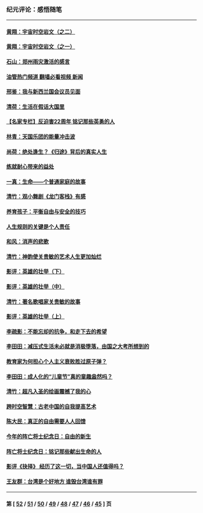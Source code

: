### 纪元评论：感悟随笔
---
#### [黄翔：宇宙时空岩文（之二）](../../pages/nsc1035/n13141116.md?08150330) 
#### [黄翔：宇宙时空岩文（之一）](../../pages/nsc1035/n13140355.md?08150330) 
#### [石山：郑州雨灾激活的感言](../../pages/nsc1035/n13135372.md?08150330) 
#### [油管热门频道 翻墙必看视频 新闻](ok?08150330)
#### [邢鉴：我与新西兰国会议员见面](../../pages/nsc1035/n13111626.md?08150330) 
#### [清荷：生活在假话大国里](../../pages/nsc1035/n13103916.md?08150330) 
#### [【名家专栏】反迫害22周年 铭记那些英勇的人](../../pages/nsc1035/n13102771.md?08150330) 
#### [林青：天国乐团的能量冲击波](../../pages/nsc1035/n13099634.md?08150330) 
#### [尚荷：绝处逢生？《归途》背后的真实人生](../../pages/nsc1035/n13099470.md?08150330) 
#### [练就耐心带来的益处](../../pages/nsc1035/n13081876.md?08150330) 
#### [一真：生命——个普通家庭的故事](../../pages/nsc1035/n13075782.md?08150330) 
#### [清竹：观小舞剧《龙门客栈》有感](../../pages/nsc1035/n13069850.md?08150330) 
#### [养育孩子：平衡自由与安全的技巧](../../pages/nsc1035/n13054510.md?08150330) 
#### [人生规则的关键是个人责任](../../pages/nsc1035/n13053252.md?08150330) 
#### [和风：消声的悲歌](../../pages/nsc1035/n13051994.md?08150330) 
#### [清竹：神韵使关贵敏的艺术人生更加灿烂](../../pages/nsc1035/n13038731.md?08150330) 
#### [影评：英雄的壮举（下）](../../pages/nsc1035/n13027438.md?08150330) 
#### [影评：英雄的壮举（中）](../../pages/nsc1035/n13027244.md?08150330) 
#### [清竹：著名歌唱家关贵敏的故事](../../pages/nsc1035/n13025435.md?08150330) 
#### [影评：英雄的壮举（上）](../../pages/nsc1035/n13024688.md?08150330) 
#### [李疏影：不能忘却的抗争，和走下去的希望](../../pages/nsc1035/n13022097.md?08150330) 
#### [李田田：减压式生活未必就是消极堕落，由国之大考所想到的](../../pages/nsc1035/n13017621.md?08150330) 
#### [教育家为何担心个人主义衰败胜过原子弹？](../../pages/nsc1035/n13002969.md?08150330) 
#### [李田田：成人化的“儿童节”真的童趣盎然吗？](../../pages/nsc1035/n13000386.md?08150330) 
#### [清竹：超凡入圣的绘画震撼了我的心](../../pages/nsc1035/n12993985.md?08150330) 
#### [跨时空智慧：古老中国的自我提高艺术](../../pages/nsc1035/n12988506.md?08150330) 
#### [陈大民：真正的自由需要人人回馈](../../pages/nsc1035/n12990148.md?08150330) 
#### [今年的阵亡将士纪念日：自由的新生](../../pages/nsc1035/n12989540.md?08150330) 
#### [阵亡将士纪念日：铭记那些献出生命的人](../../pages/nsc1035/n12985418.md?08150330) 
#### [影评《抉择》 经历了这一切，当中国人还值得吗？](../../pages/nsc1035/n12983029.md?08150330) 
#### [王友群：台湾是个好地方 谁毁台湾谁有罪](../../pages/nsc1035/n12977761.md?08150330) 

---
#### 第 [ [52](./52.md?08150330) / [51](./51.md?08150330) / [50](./50.md?08150330) / [49](./49.md?08150330) / [48](./48.md?08150330) / [47](./47.md?08150330) / [46](./46.md?08150330) / [45](./45.md?08150330) ] 页
